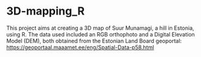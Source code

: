 # 3D-mapping_R
This project aims at creating a 3D map of Suur Munamagi, a hill in Estonia, using R.
The data used included an RGB orthophoto and a Digital Elevation Model (DEM), both obtained from the Estonian Land Board geoportal: https://geoportaal.maaamet.ee/eng/Spatial-Data-p58.html
